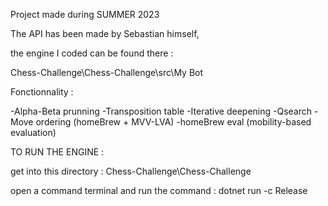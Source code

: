 Project made during SUMMER 2023

The API has been made by Sebastian himself,

the engine I coded can be found there : 

Chess-Challenge\Chess-Challenge\src\My Bot



Fonctionnality :

-Alpha-Beta prunning
-Transposition table
-Iterative deepening
-Qsearch
-Move ordering (homeBrew + MVV-LVA)
-homeBrew eval (mobility-based evaluation)

TO RUN THE ENGINE :

get into this directory : Chess-Challenge\Chess-Challenge

open a command terminal and run the command : dotnet run -c Release
